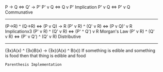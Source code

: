 P -> Q <=> Q' -> P'
P' v Q <=> Q v P'	    Implication
P' v Q <=> P' v Q	    Communative

---------------------------------------------------------------------
(P->R) ^ (Q->R) 	<=> (P v Q) -> R
(P' v R) ^ (Q' v R) <=> (P v Q)' v R				    	Implicationx3
(P' v R) ^ (Q' v R) <=> (P' ^ Q') v R					    Morgan's Law
(P' v R) ^ (Q' v R) <=> (P' v Q') ^ (Q' v R)			Distributive

---------------------------------------------------------------------
(Ǝx)A(x) ^ (Ǝx)B(x) -> (Ǝx)(A(x) ^ B(x))
If something is edible and something is food then that thing is edible and food 


```
Parenthesis Implementation
```

